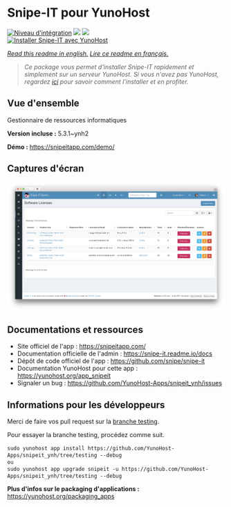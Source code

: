 # Snipe-IT pour YunoHost

[![Niveau d'intégration](https://dash.yunohost.org/integration/snipeit.svg)](https://dash.yunohost.org/appci/app/snipeit) ![](https://ci-apps.yunohost.org/ci/badges/snipeit.status.svg) ![](https://ci-apps.yunohost.org/ci/badges/snipeit.maintain.svg)  
[![Installer Snipe-IT avec YunoHost](https://install-app.yunohost.org/install-with-yunohost.svg)](https://install-app.yunohost.org/?app=snipeit)

*[Read this readme in english.](./README.md)*
*[Lire ce readme en français.](./README_fr.md)*

> *Ce package vous permet d'installer Snipe-IT rapidement et simplement sur un serveur YunoHost.
Si vous n'avez pas YunoHost, regardez [ici](https://yunohost.org/#/install) pour savoir comment l'installer et en profiter.*

## Vue d'ensemble

Gestionnaire de ressources informatiques

**Version incluse :** 5.3.1~ynh2

**Démo :** https://snipeitapp.com/demo/

## Captures d'écran

![](./doc/screenshots/screenshot-license-list.png)

## Documentations et ressources

* Site officiel de l'app : https://snipeitapp.com/
* Documentation officielle de l'admin : https://snipe-it.readme.io/docs
* Dépôt de code officiel de l'app : https://github.com/snipe/snipe-it
* Documentation YunoHost pour cette app : https://yunohost.org/app_snipeit
* Signaler un bug : https://github.com/YunoHost-Apps/snipeit_ynh/issues

## Informations pour les développeurs

Merci de faire vos pull request sur la [branche testing](https://github.com/YunoHost-Apps/snipeit_ynh/tree/testing).

Pour essayer la branche testing, procédez comme suit.
```
sudo yunohost app install https://github.com/YunoHost-Apps/snipeit_ynh/tree/testing --debug
ou
sudo yunohost app upgrade snipeit -u https://github.com/YunoHost-Apps/snipeit_ynh/tree/testing --debug
```

**Plus d'infos sur le packaging d'applications :** https://yunohost.org/packaging_apps